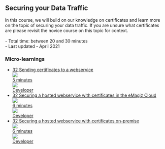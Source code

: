 <div class="ez-academy">
	<div class="ez-academy__body">
		<main class="master">
	<h2 class="title">Securing your Data Traffic</h2>
    <p>
       In this course, we will build on our knowledge on certificates and learn more on the topic of securing your data traffic. If you are unsure what certificates are please revisit the novice course on this topic for context.
        </br></br>
        - Total time: between 20 and 30 minutes
        </br>
        - Last updated - April 2021
    </p>
    <h3 class="title">Micro-learnings</h3>
    <ul class="strip-container">        
        <li class="strip">
            <a href="../../docs/microlearning/novice-securing-your-data-traffic-sending-certificates-to-a-webservice" class="strip__link">
            <label for="" class="strip__label">
                <span>32</span>
                Sending certificates to a webservice
            </label>
            <div class="strip__attribute">
                <img class="strip__attribute-icon strip__attribute-icon--duration" src="../../img/icon-duration32.svg"/>
                <div class="strip__attribute-label">5 minutes</div>
            </div>
            <div class="strip__attribute">
                <img class="strip__attribute-icon strip__attribute-icon--roles" src="../../img/icon-roles32.svg"/>
                <div class="strip__attribute-label">Developer</div>
            </div>
        </a>
        </li>
        <li class="strip">
            <a href="../../docs/microlearning/intermediate-securing-your-data-traffic-securing-a-hosted-webservice-with-certificates-in-the-emagiz-cloud" class="strip__link">
            <label for="" class="strip__label">
                <span>32</span>
                Securing a hosted webservice with certificates in the eMagiz Cloud
            </label>
            <div class="strip__attribute">
                <img class="strip__attribute-icon strip__attribute-icon--duration" src="../../img/icon-duration32.svg"/>
                <div class="strip__attribute-label">6 minutes</div>
            </div>
            <div class="strip__attribute">
                <img class="strip__attribute-icon strip__attribute-icon--roles" src="../../img/icon-roles32.svg"/>
                <div class="strip__attribute-label">Developer</div>
            </div>
        </a>
        </li>
        <li class="strip">
            <a href="../../docs/microlearning/intermediate-securing-your-data-traffic-securing-a-hosted-webservice-with-certificates-on-premise" class="strip__link">
            <label for="" class="strip__label">
                <span>32</span>
                Securing a hosted webservice with certificates on-premise
            </label>
            <div class="strip__attribute">
                <img class="strip__attribute-icon strip__attribute-icon--duration" src="../../img/icon-duration32.svg"/>
                <div class="strip__attribute-label">6 minutes</div>
            </div>
            <div class="strip__attribute">
                <img class="strip__attribute-icon strip__attribute-icon--roles" src="../../img/icon-roles32.svg"/>
                <div class="strip__attribute-label">Developer</div>
            </div>
        </a>
        </li>				  
    </ul>
    </main>
    </div>
</div>